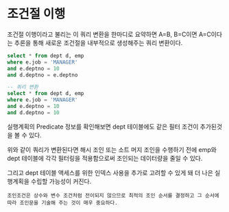 # 조건절 이행

조건절 이행이라고 불리는 이 쿼리 변환을 한마디로 요약하면 A=B, B=C이면 A=C이다 는 추론을 통해 새로운 조건절을 내부적으로 생성해주는 쿼리 변환이다.

```sql
select * from dept d, emp
where e.job = 'MANAGER'
and e.deptno = 10
and d.deptno = e.deptno

-- 쿼리 변환
select * from dept d, emp
where e.job = 'MANAGER'
and e.deptno = 10
and d.deptno = 10

```

실행계획의 Predicate 정보를 확인해보면 dept 테이블에도 같은 필터 조건이 추가된것을 볼 수 있다.

위와 같이 쿼리가 변환된다면 해시 조인 또는 소트 머지 조인을 수행하기 전에 emp와 dept 테이블에 각각 필터링을 적용함으로써 조인되는 데이터량을 줄일 수 있다.

그리고 dept 테이블 액세스를 위한 인덱스 사용을 추가로 고려할 수 있게 돼 더 나은 실행계획을 수립할 가능성이 커진다.

`조인조건은 상수와 변수 조건처럼 전이되지 않으므로 최적의 조인 순서를 결정하고 그 순서에 따라 조인문을 기술해 주는 것이 매우 중요하다.`
